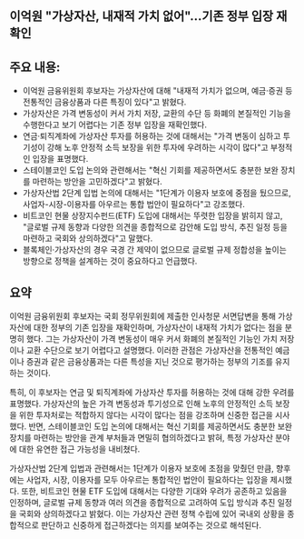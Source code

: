 ## 이억원 "가상자산, 내재적 가치 없어"…기존 정부 입장 재확인

## 주요 내용:
*   이억원 금융위원회 후보자는 가상자산에 대해 "내재적 가치가 없으며, 예금·증권 등 전통적인 금융상품과 다른 특징이 있다"고 밝혔다.
*   가상자산은 가격 변동성이 커서 가치 저장, 교환의 수단 등 화폐의 본질적인 기능을 수행한다고 보기 어렵다는 기존 정부 입장을 재확인했다.
*   연금·퇴직계좌에 가상자산 투자를 허용하는 것에 대해서는 "가격 변동이 심하고 투기성이 강해 노후 안정적 소득 보장을 위한 투자에 우려하는 시각이 많다"고 부정적인 입장을 표명했다.
*   스테이블코인 도입 논의와 관련해서는 "혁신 기회를 제공하면서도 충분한 보완 장치를 마련하는 방안을 고민하겠다"고 밝혔다.
*   가상자산법 2단계 입법 논의에 대해서는 "1단계가 이용자 보호에 중점을 뒀으므로, 사업자-시장-이용자를 아우르는 통합 법안이 필요하다"고 강조했다.
*   비트코인 현물 상장지수펀드(ETF) 도입에 대해서는 뚜렷한 입장을 밝히지 않고, "글로벌 규제 동향과 다양한 의견을 종합적으로 감안해 도입 방식, 추진 일정 등을 마련하고 국회와 상의하겠다"고 말했다.
*   블록체인·가상자산의 경우 국경 간 제약이 없으므로 글로벌 규제 정합성을 높이는 방향으로 정책을 설계하는 것이 중요하다고 언급했다.

## 요약

이억원 금융위원회 후보자는 국회 정무위원회에 제출한 인사청문 서면답변을 통해 가상자산에 대한 정부의 기존 입장을 재확인하며, 가상자산이 내재적 가치가 없다는 점을 분명히 했다. 그는 가상자산이 가격 변동성이 매우 커서 화폐의 본질적인 기능인 가치 저장이나 교환 수단으로 보기 어렵다고 설명했다. 이러한 관점은 가상자산을 전통적인 예금이나 증권과 같은 금융상품과는 다른 특성을 지닌 것으로 평가하는 정부의 기조를 유지하는 것이다.

특히, 이 후보자는 연금 및 퇴직계좌에 가상자산 투자를 허용하는 것에 대해 강한 우려를 표명했다. 가상자산의 높은 가격 변동성과 투기성으로 인해 노후의 안정적인 소득 보장을 위한 투자처로는 적합하지 않다는 시각이 많다는 점을 강조하며 신중한 접근을 시사했다. 반면, 스테이블코인 도입 논의에 대해서는 혁신 기회를 제공하면서도 충분한 보완 장치를 마련하는 방안을 관계 부처들과 면밀히 협의하겠다고 밝혀, 특정 가상자산 분야에 대한 유연한 접근 가능성을 내비쳤다.

가상자산법 2단계 입법과 관련해서는 1단계가 이용자 보호에 초점을 맞췄던 만큼, 향후에는 사업자, 시장, 이용자를 모두 아우르는 통합적인 법안이 필요하다는 입장을 제시했다. 또한, 비트코인 현물 ETF 도입에 대해서는 다양한 기대와 우려가 공존하고 있음을 인정하며, 글로벌 규제 동향과 여러 의견을 종합적으로 고려하여 도입 방식과 추진 일정을 국회와 상의하겠다고 밝혔다. 이는 가상자산 관련 정책 수립에 있어 국내외 상황을 종합적으로 판단하고 신중하게 접근하겠다는 의지를 보여주는 것으로 해석된다.